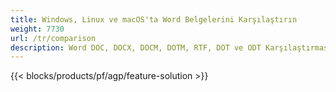 ```yaml
---
title: Windows, Linux ve macOS'ta Word Belgelerini Karşılaştırın 
weight: 7730
url: /tr/comparison
description: Word DOC, DOCX, DOCM, DOTM, RTF, DOT ve ODT Karşılaştırması için Ücretsiz Uygulama ve API'ler
---
```


{{< blocks/products/pf/agp/feature-solution >}} 

